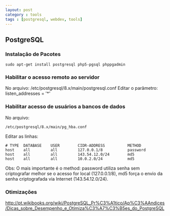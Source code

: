 ```yaml
---
layout: post
category : tools
tags : [postgresql, webdev, tools]
---
```


## PostgreSQL


### Instalação de Pacotes

    sudo apt-get install postgresql php5-pgsql phppgadmin

### Habilitar o acesso remoto ao servidor

No arquivo:
    /etc/postgresql/8.x/main/postgresql.conf
Editar o parâmetro:
    listen_addresses = '*'

### Habilitar acesso de usuários a bancos de dados

No arquivo:

	/etc/postgresql/8.x/main/pg_hba.conf

Editar as linhas:

	# TYPE  DATABASE    USER        CIDR-ADDRESS          METHOD
	host    all         all         127.0.0.1/8           password
	host    all         all         143.54.12.0/24        md5
	host    all         all         10.0.2.0/24           md5
Obs: 
O mais importante é o method: password utiliza senha sem criptografar melhor se o acesso for local (127.0.0.1/8), md5 força o envio da senha criptografada via Internet (143.54.12.0/24).

### Otimizações

http://pt.wikibooks.org/wiki/PostgreSQL_Pr%C3%A1tico/Ap%C3%AAndices/Dicas_sobre_Desempenho_e_Otimiza%C3%A7%C3%B5es_do_PostgreSQL
